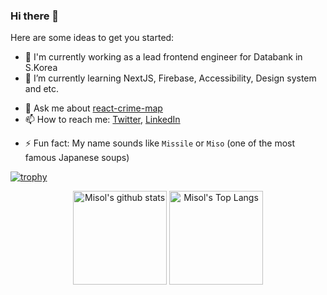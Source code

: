 ### Hi there 👋

<!--
**melancholy14/melancholy14** is a ✨ _special_ ✨ repository because its `README.md` (this file) appears on your GitHub profile.
-->

Here are some ideas to get you started:

- 🔭  I'm currently working as a lead frontend engineer for Databank in S.Korea
- 🌱  I’m currently learning NextJS, Firebase, Accessibility, Design system and etc.
<!--
- 👯 I’m looking to collaborate on ...
- 🤔 I’m looking for help with ...
-->
- 💬  Ask me about [react-crime-map](https://melancholy14.github.io/react-crime-map/)
- 📫  How to reach me: [Twitter](https://twitter.com/msg1y15), [LinkedIn](https://www.linkedin.com/in/melancholy14/)
<!--
- 😄 Pronouns: ...
-->
- ⚡  Fun fact: My name sounds like `Missile` or `Miso` (one of the most famous Japanese soups)

<!--
  By https://github.com/ryo-ma/github-profile-trophy
-->
[![trophy](https://github-profile-trophy.vercel.app/?username=melancholy14&theme=discord&margin-w=5&&no-frame=true)](https://github.com/ryo-ma/github-profile-trophy)

<!--
  By https://github.com/anuraghazra/github-readme-stats
-->
<!-- [![willianrod's wakatime stats](https://github-readme-stats.vercel.app/api/wakatime?username=melancholy14)](https://github.com/anuraghazra/github-readme-stats) -->
<div align="center">
  <img src="https://github-readme-stats.vercel.app/api?username=melancholy14&show_icons=true&theme=tokyonight&hide_title=true" alt="Misol's github stats" height="150px" />
  <img src="https://github-readme-stats.vercel.app/api/top-langs/?username=melancholy14&theme=dracula&layout=compact&card_width=300" alt="Misol's Top Langs" height="150px" />
</div>
